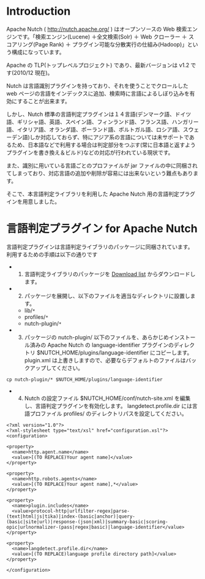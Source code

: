 # Introduction #

Apache Nutch ( http://nutch.apache.org/ ) はオープンソースの Web 検索エンジンです。「検索エンジン(Lucene) ＋全文検索(Solr) ＋ Web クローラー ＋ スコアリング(Page Rank) ＋ プラグイン可能な分散実行の仕組み(Hadoop)」という構成になっています。

Apache の TLP(トップレベルプロジェクト) であり、最新バージョンは v1.2 です(2010/12 現在)。

Nutch は言語識別プラグインを持っており、それを使うことでクロールした web ページの言語をインデックスに追加、検索時に言語によるしぼり込みを有効にすることが出来ます。

しかし、Nutch 標準の言語判定プラグインは１４言語(デンマーク語、ドイツ語、ギリシャ語、英語、スペイン語、フィンランド語、フランス語、ハンガリー語、イタリア語、オランダ語、ポーランド語、ポルトガル語、ロシア語、スウェーデン語)しか対応しておらず、特にアジア系の言語については未サポートであるため、日本語などで利用する場合は判定部分をつぶす(常に日本語と返すようプラグインを書き換え＆ビルド)などの対応が行われている現状です。

また、識別に用いている言語ごとのプロファイルが jar ファイルの中に同梱されてしまっており、対応言語の追加や削除が容易には出来ないという難点もあります。

そこで、本言語判定ライブラリを利用した Apache Nutch 用の言語判定プラグインを用意しました。


# 言語判定プラグイン for Apache Nutch #

言語判定プラグインは言語判定ライブラリのパッケージに同梱されています。
利用するための手順は以下の通りです

  * 1. 言語判定ライブラリのパッケージを <a href='http://code.google.com/p/language-detection/downloads/list'>Download list</a> からダウンロードします。
  * 2. パッケージを展開し、以下のファイルを適当なディレクトリに設置します。
    * lib/`*`
    * profiles/`*`
    * nutch-plugin/`*`
  * 3. パッケージの nutch-plugin/ 以下のファイルを、あらかじめインストール済みの Apache Nutch の language-identifier プラグインのディレクトリ $NUTCH\_HOME/plugins/language-identifier にコピーします。plugin.xml は上書きしますので、必要ならデフォルトのファイルはバックアップしてください。
```
cp nutch-plugin/* $NUTCH_HOME/plugins/language-identifier
```
  * 4. Nutch の設定ファイル $NUTCH\_HOME/conf/nutch-site.xml を編集し、言語判定プラグインを有効化します。 langdetect.profile.dir には言語プロファイル profiles/ のディレクトリパスを設定してください。
```
<?xml version="1.0"?>
<?xml-stylesheet type="text/xsl" href="configuration.xsl"?>
<configuration>

<property>
  <name>http.agent.name</name>
  <value>[(TO REPLACE)Your agent name]</value>
</property>

<property>
  <name>http.robots.agents</name>
  <value>[(TO REPLACE)Your agent name],*</value>
</property>

<property>
  <name>plugin.includes</name>
  <value>protocol-http|urlfilter-regex|parse-(text|html|js|tika)|index-(basic|anchor)|query-(basic|site|url)|response-(json|xml)|summary-basic|scoring-opic|urlnormalizer-(pass|regex|basic)|language-identifier</value>
</property>

<property>
  <name>langdetect.profile.dir</name>
  <value>[(TO REPLACE)language profile directory path]</value>
</property>

</configuration>
```